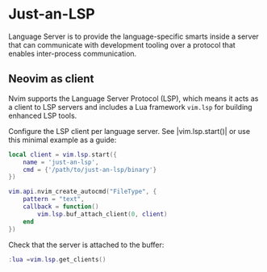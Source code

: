 # Just-an-LSP
Language Server is to provide the language-specific smarts inside a server that can communicate with development tooling over a protocol that enables inter-process communication.

## Neovim as client
Nvim supports the Language Server Protocol (LSP), which means it acts as a client to LSP servers and includes a Lua framework `vim.lsp` for building enhanced LSP tools.

Configure the LSP client per language server. See |vim.lsp.start()| or use this minimal example as a guide:

```Lua
local client = vim.lsp.start({
    name = 'just-an-lsp',
    cmd = {'/path/to/just-an-lsp/binary'}
})

vim.api.nvim_create_autocmd("FileType", {
    pattern = "text",
    callback = function()
        vim.lsp.buf_attach_client(0, client)
    end
})
```
Check that the server is attached to the buffer:

```Lua
:lua =vim.lsp.get_clients()
```
